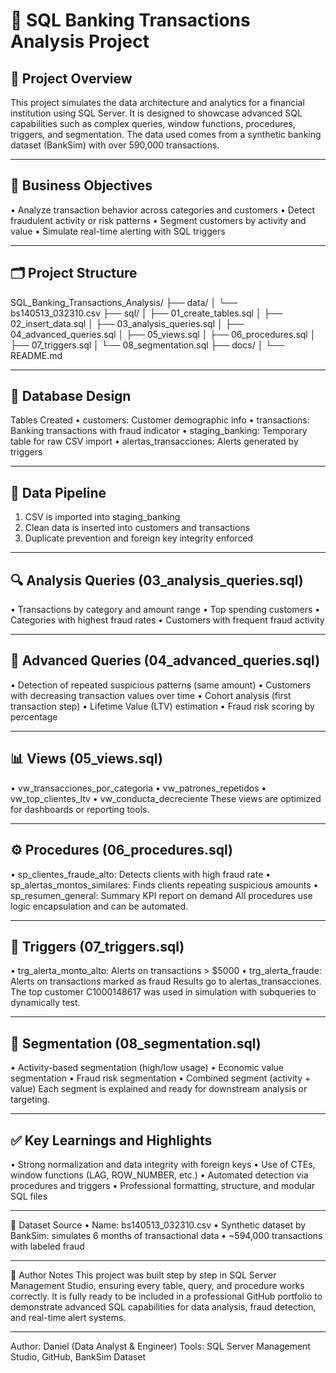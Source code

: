 # 🏦 SQL Banking Transactions Analysis Project

## 📌 Project Overview 
This project simulates the data architecture and analytics for a financial institution using SQL Server. It is designed to showcase advanced SQL capabilities such as complex queries, window functions, procedures, triggers, and segmentation. The data used comes from a synthetic banking dataset (BankSim) with over 590,000 transactions.
________________________________________
## 🧠 Business Objectives
•	Analyze transaction behavior across categories and customers
•	Detect fraudulent activity or risk patterns
•	Segment customers by activity and value
•	Simulate real-time alerting with SQL triggers
________________________________________
## 🗂️ Project Structure
SQL_Banking_Transactions_Analysis/
├── data/
│   └── bs140513_032310.csv
├── sql/
│   ├── 01_create_tables.sql
│   ├── 02_insert_data.sql
│   ├── 03_analysis_queries.sql
│   ├── 04_advanced_queries.sql
│   ├── 05_views.sql
│   ├── 06_procedures.sql
│   ├── 07_triggers.sql
│   └── 08_segmentation.sql
├── docs/
│   └── README.md
________________________________________
## 🧱 Database Design
Tables Created
•	customers: Customer demographic info
•	transactions: Banking transactions with fraud indicator
•	staging_banking: Temporary table for raw CSV import
•	alertas_transacciones: Alerts generated by triggers
________________________________________
## 🔄 Data Pipeline
1.	CSV is imported into staging_banking
2.	Clean data is inserted into customers and transactions
3.	Duplicate prevention and foreign key integrity enforced
________________________________________
## 🔍 Analysis Queries (03_analysis_queries.sql)
•	Transactions by category and amount range
•	Top spending customers
•	Categories with highest fraud rates
•	Customers with frequent fraud activity
________________________________________
## 🚀 Advanced Queries (04_advanced_queries.sql)
•	Detection of repeated suspicious patterns (same amount)
•	Customers with decreasing transaction values over time
•	Cohort analysis (first transaction step)
•	Lifetime Value (LTV) estimation
•	Fraud risk scoring by percentage
________________________________________
## 📊 Views (05_views.sql)
•	vw_transacciones_por_categoria
•	vw_patrones_repetidos
•	vw_top_clientes_ltv
•	vw_conducta_decreciente
These views are optimized for dashboards or reporting tools.
________________________________________
## ⚙️ Procedures (06_procedures.sql)
•	sp_clientes_fraude_alto: Detects clients with high fraud rate
•	sp_alertas_montos_similares: Finds clients repeating suspicious amounts
•	sp_resumen_general: Summary KPI report on demand
All procedures use logic encapsulation and can be automated.
________________________________________
## 🔔 Triggers (07_triggers.sql)
•	trg_alerta_monto_alto: Alerts on transactions > $5000
•	trg_alerta_fraude: Alerts on transactions marked as fraud
Results go to alertas_transacciones. The top customer C1000148617 was used in simulation with subqueries to dynamically test.
________________________________________
## 🎯 Segmentation (08_segmentation.sql)
•	Activity-based segmentation (high/low usage)
•	Economic value segmentation
•	Fraud risk segmentation
•	Combined segment (activity + value)
Each segment is explained and ready for downstream analysis or targeting.
________________________________________
## ✅ Key Learnings and Highlights
•	Strong normalization and data integrity with foreign keys
•	Use of CTEs, window functions (LAG, ROW_NUMBER, etc.)
•	Automated detection via procedures and triggers
•	Professional formatting, structure, and modular SQL files
________________________________________
📎 Dataset Source
•	Name: bs140513_032310.csv
•	Synthetic dataset by BankSim: simulates 6 months of transactional data
•	~594,000 transactions with labeled fraud
________________________________________
🚀 Author Notes
This project was built step by step in SQL Server Management Studio, ensuring every table, query, and procedure works correctly. It is fully ready to be included in a professional GitHub portfolio to demonstrate advanced SQL capabilities for data analysis, fraud detection, and real-time alert systems.
________________________________________
Author: Daniel (Data Analyst & Engineer) Tools: SQL Server Management Studio, GitHub, BankSim Dataset
